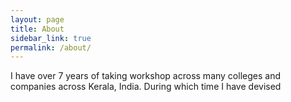 ```yaml
---
layout: page
title: About
sidebar_link: true
permalink: /about/
---
```


I have over 7 years of taking workshop across many colleges and companies across Kerala, India. During which time I have devised 
